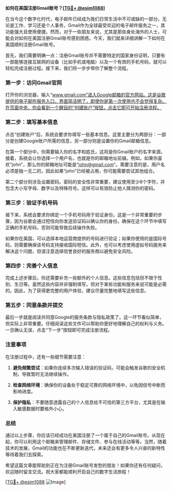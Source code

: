 **如何在美国注册Gmail账号？[[TG💪+ @esim1088](https://t.me/s/esim1088)]**

在当今这个数字化时代，电子邮件已经成为我们日常生活中不可或缺的一部分。无论是工作、学习还是个人事务，Gmail作为全球最受欢迎的电子邮件服务之一，其功能强大且使用便捷。然而，对于一些朋友来说，尤其是那些身处海外的人士，可能会对如何在美国注册Gmail账号感到困惑。今天，我们就来详细讲解一下如何在美国顺利注册Gmail账号。

首先，我们需要明确一点：注册Gmail账号并不需要特定的国家身份证明，只要有一部能够连接互联网的设备（比如手机或电脑）以及一个有效的手机号码，就可以轻松完成注册过程。接下来，我们将一步步带你了解整个流程。

### 第一步：访问Gmail官网

打开你的浏览器，输入“www.gmail.com”进入Google邮箱的官方网站。这是谷歌提供的电子邮件服务入口，界面简洁明了，即使你是第一次使用也不会觉得复杂。在页面中央，你会看到一个醒目的“创建账户”按钮，点击它即可开始注册流程。

### 第二步：填写基本信息

点击“创建账户”后，系统会要求你填写一些基本信息。这里主要分为两部分：一部分是创建Google账户所需的信息，另一部分则是设置你的Gmail邮箱信息。

在第一个部分中，你需要输入你的名字和姓氏，这将是你Gmail账户的名字来源。接着，系统会让你选择一个用户名，也就是你的邮箱地址前缀。例如，如果你喜欢“john”，那么你的邮箱地址可能是“john@gmail.com”。需要注意的是，用户名必须是独一无二的，因此如果“john”已经被占用，你可能需要尝试其他组合。

第二个部分则涉及设置密码。密码的安全性非常重要，建议使用至少8个字符，并包含大小写字母、数字以及特殊符号。这样可以有效防止他人猜测你的密码。

### 第三步：验证手机号码

接下来，系统会要求你绑定一个手机号码用于验证身份。这是一个非常重要的步骤，因为谷歌会通过短信向你发送验证码以确认你的身份。确保在这个环节中填写正确的手机号码，否则可能导致后续操作失败。

如果你在美国，可以选择本地运营商提供的号码进行验证；如果你使用的是国际号码，则需要确保该号码支持接收国际短信。此外，也可以考虑使用虚拟号码服务来解决这个问题，但请注意选择信誉良好的服务商以避免安全风险。

### 第四步：完善个人信息

完成上述步骤后，你还需要补充一些额外的个人信息。这些信息包括但不限于性别、生日等。虽然这些内容并非强制填写，但对于某些功能和服务来说可能是必需的。因此，为了获得更完整的用户体验，建议尽量完整地填写这些信息。

### 第五步：同意条款并提交

最后一步就是阅读并同意Google的服务条款与隐私政策了。这一环节看似简单，但实际上非常重要。仔细阅读这些文件可以帮助你更好地理解自己的权利与义务。一旦确认无误，点击“下一步”按钮即可完成注册流程。

### 注意事项

在注册过程中，还有一些细节需要注意：

1. **避免频繁尝试**：如果你连续多次输入错误的验证码，可能会触发谷歌的安全机制，导致暂时无法继续操作。
   
2. **检查网络环境**：确保你的设备处于稳定可靠的网络环境中，以免因信号中断而影响进度。

3. **保护隐私**：不要随意透露自己的个人信息给不可信的第三方平台，尤其是在输入敏感数据时要格外小心。

### 总结

通过以上步骤，你应该已经成功在美国注册了一个属于自己的Gmail账号。从现在起，你可以利用这个邮箱来管理邮件、存储文件、参与在线活动等等。当然，随着技术的发展，Gmail的功能也在不断更新迭代，未来还会有更多令人兴奋的新特性等待着我们去探索。

希望这篇文章能帮助到正在为注册Gmail账号发愁的朋友！如果你还有任何疑问，欢迎随时留言交流。祝大家都能顺利开启自己的数字生活旅程！

[[TG💪+ @esim1088](https://t.me/s/esim1088) ![Image](https://i.postimg.cc/4NQfJmqS/Snipaste-2025-05-13-00-14-12.png)]